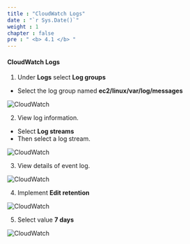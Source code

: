 ```yaml
---
title : "CloudWatch Logs"
date : "`r Sys.Date()`"
weight : 1
chapter : false
pre : " <b> 4.1 </b> "
---
```


#### CloudWatch Logs

1. Under **Logs** select **Log groups**
   
- Select the log group named **ec2/linux/var/log/messages**

![CloudWatch](/images/3/3.1/0001.png?featherlight=false&width=90pc)

2. View log information.

- Select **Log streams**
- Then select a log stream.

![CloudWatch](/images/3/3.1/0002.png?featherlight=false&width=90pc)

3. View details of event log.

![CloudWatch](/images/3/3.1/0003.png?featherlight=false&width=90pc)

4. Implement **Edit retention**

![CloudWatch](/images/3/3.1/0004.png?featherlight=false&width=90pc)

5. Select value **7 days**

![CloudWatch](/images/3/3.1/0005.png?featherlight=false&width=90pc)